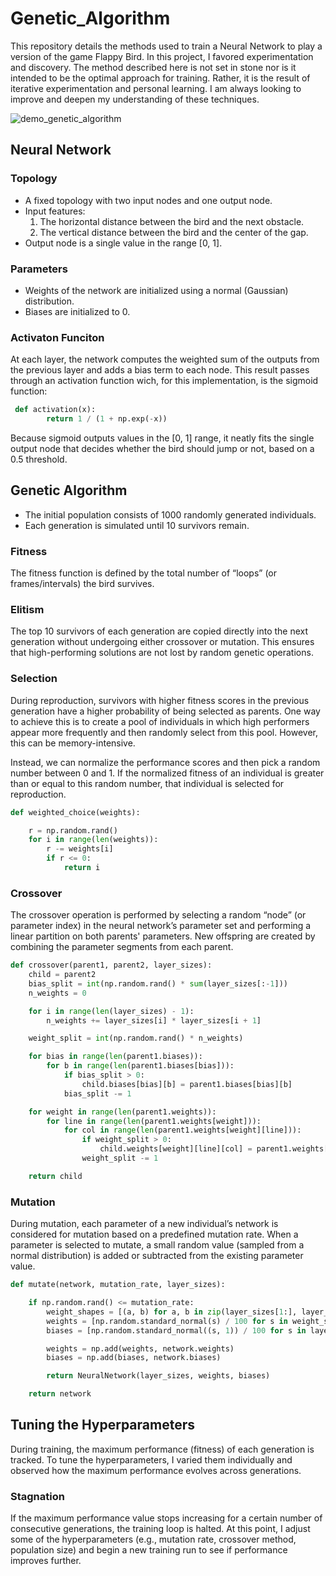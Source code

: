 # Genetic_Algorithm

This repository details the methods used to train a Neural Network to play a version of the game Flappy Bird. In this project, I favored experimentation and discovery. The method described here is not set in stone nor is it intended to be the optimal approach for training. Rather, it is the result of iterative experimentation and personal learning. I am always looking to improve and deepen my understanding of these techniques.

![demo_genetic_algorithm](https://github.com/user-attachments/assets/b33fc0f2-6eb8-4a90-bd17-c6c771c2f3ba)

## Neural Network

### Topology
- A fixed topology with two input nodes and one output node.
- Input features:
  1. The horizontal distance between the bird and the next obstacle.
  2. The vertical distance between the bird and the center of the gap.
- Output node is a single value in the range [0, 1].

### Parameters
- Weights of the network are initialized using a normal (Gaussian) distribution.
- Biases are initialized to 0.

### Activaton Funciton
At each layer, the network computes the weighted sum of the outputs from the previous layer and adds a bias term to each node. This result passes through an activation function wich, for this implementation, is the sigmoid function:

```python
 def activation(x):
        return 1 / (1 + np.exp(-x))
```  

Because sigmoid outputs values in the [0, 1] range, it neatly fits the single output node that decides whether the bird should jump or not, based on a 0.5 threshold.

## Genetic Algorithm

- The initial population consists of 1000 randomly generated individuals.
- Each generation is simulated until 10 survivors remain.

### Fitness
The fitness function is defined by the total number of “loops” (or frames/intervals) the bird survives.

### Elitism
The top 10 survivors of each generation are copied directly into the next generation without undergoing either crossover or mutation. This ensures that high-performing solutions are not lost by random genetic operations.

### Selection
During reproduction, survivors with higher fitness scores in the previous generation have a higher probability of being selected as parents. One way to achieve this is to create a pool of individuals in which high performers appear more frequently and then randomly select from this pool. However, this can be memory-intensive. 

Instead, we can normalize the performance scores and then pick a random number between 0 and 1. If the normalized fitness of an individual is greater than or equal to this random number, that individual is selected for reproduction.

```python
def weighted_choice(weights):

    r = np.random.rand()
    for i in range(len(weights)):
        r -= weights[i]
        if r <= 0:
            return i
```

### Crossover
The crossover operation is performed by selecting a random “node” (or parameter index) in the neural network’s parameter set and performing a linear partition on both parents' parameters. New offspring are created by combining the parameter segments from each parent.

```python
def crossover(parent1, parent2, layer_sizes):
    child = parent2
    bias_split = int(np.random.rand() * sum(layer_sizes[:-1]))
    n_weights = 0

    for i in range(len(layer_sizes) - 1):
        n_weights += layer_sizes[i] * layer_sizes[i + 1]

    weight_split = int(np.random.rand() * n_weights)

    for bias in range(len(parent1.biases)):
        for b in range(len(parent1.biases[bias])):
            if bias_split > 0:
                child.biases[bias][b] = parent1.biases[bias][b]
            bias_split -= 1

    for weight in range(len(parent1.weights)):
        for line in range(len(parent1.weights[weight])):
            for col in range(len(parent1.weights[weight][line])):
                if weight_split > 0:
                    child.weights[weight][line][col] = parent1.weights[weight][line][col]
                weight_split -= 1

    return child
```

### Mutation
During mutation, each parameter of a new individual’s network is considered for mutation based on a predefined mutation rate. When a parameter is selected to mutate, a small random value (sampled from a normal distribution) is added or subtracted from the existing parameter value.

```python
def mutate(network, mutation_rate, layer_sizes):

    if np.random.rand() <= mutation_rate:
        weight_shapes = [(a, b) for a, b in zip(layer_sizes[1:], layer_sizes[:-1])]
        weights = [np.random.standard_normal(s) / 100 for s in weight_shapes]
        biases = [np.random.standard_normal((s, 1)) / 100 for s in layer_sizes[1:]]

        weights = np.add(weights, network.weights)
        biases = np.add(biases, network.biases)

        return NeuralNetwork(layer_sizes, weights, biases)

    return network
```

## Tuning the Hyperparameters
During training, the maximum performance (fitness) of each generation is tracked. To tune the hyperparameters, I varied them individually and observed how the maximum performance evolves across generations.

### Stagnation
If the maximum performance value stops increasing for a certain number of consecutive generations, the training loop is halted. At this point, I adjust some of the hyperparameters (e.g., mutation rate, crossover method, population size) and begin a new training run to see if performance improves further.
